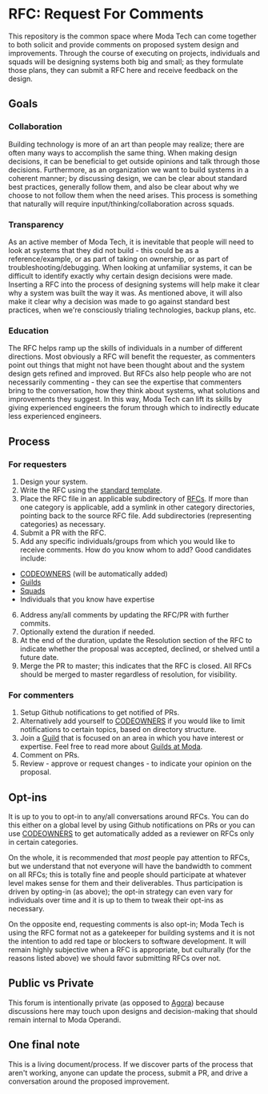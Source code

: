 # RFC: Request For Comments
This repository is the common space where Moda Tech can come together to both solicit and provide comments on proposed system design and improvements. Through the course of executing on projects, individuals and squads will be designing systems both big and small; as they formulate those plans, they can submit a RFC here and receive feedback on the design.

## Goals

### Collaboration
Building technology is more of an art than people may realize; there are often many ways to accomplish the same thing. When making design decisions, it can be beneficial to get outside opinions and talk through those decisions. Furthermore, as an organization we want to build systems in a coherent manner; by discussing design, we can be clear about standard best practices, generally follow them, and also be clear about why we choose to not follow them when the need arises. This process is something that naturally will require input/thinking/collaboration across squads.


### Transparency
As an active member of Moda Tech, it is inevitable that people will need to look at systems that they did not build - this could be as a reference/example, or as part of taking on ownership, or as part of troubleshooting/debugging. When looking at unfamiliar systems, it can be difficult to identify exactly why certain design decisions were made. Inserting a RFC into the process of designing systems will help make it clear why a system was built the way it was. As mentioned above, it will also make it clear why a decision was made to go against standard best practices, when we're consciously trialing technologies, backup plans, etc.


### Education
The RFC helps ramp up the skills of individuals in a number of different directions. Most obviously a RFC will benefit the requester, as commenters point out things that might not have been thought about and the system design gets refined and improved. But RFCs also help people who are not necessarily commenting - they can see the expertise that commenters bring to the conversation, how they think about systems, what solutions and improvements they suggest. In this way, Moda Tech can lift its skills by giving experienced engineers the forum through which to indirectly educate less experienced engineers.

## Process

### For requesters
1. Design your system.
2. Write the RFC using the [standard template](TEMPLATE.md).
3. Place the RFC file in an applicable subdirectory of [RFCs](RFCs). If more than one category is applicable, add a symlink in other category directories, pointing back to the source RFC file. Add subdirectories (representing categories) as necessary.
4. Submit a PR with the RFC.
5. Add any specific individuals/groups from which you would like to receive comments. How do you know whom to add? Good candidates include:
  * [CODEOWNERS](CODEOWNERS) (will be automatically added)
  * [Guilds](https://github.com/orgs/ModaOperandi/teams?query=guild)
  * [Squads](https://github.com/orgs/ModaOperandi/teams?query=squad)
  * Individuals that you know have expertise
6. Address any/all comments by updating the RFC/PR with further commits.
7. Optionally extend the duration if needed.
8. At the end of the duration, update the Resolution section of the RFC to indicate whether the proposal was accepted, declined, or shelved until a future date.
9. Merge the PR to master; this indicates that the RFC is closed. All RFCs should be merged to master regardless of resolution, for visibility.


### For commenters
1. Setup Github notifications to get notified of PRs.
2. Alternatively add yourself to [CODEOWNERS](CODEOWNERS) if you would like to limit notifications to certain topics, based on directory structure.
3. Join a [Guild](https://github.com/orgs/ModaOperandi/teams?query=guild) that is focused on an area in which you have interest or expertise. Feel free to read more about [Guilds at Moda](https://github.com/ModaOperandi/agora#guilds).
4. Comment on PRs.
5. Review - approve or request changes - to indicate your opinion on the proposal.


## Opt-ins
It is up to you to opt-in to any/all conversations around RFCs. You can do this either on a global level by using Github notifications on PRs or you can use [CODEOWNERS](CODEOWNERS) to get automatically added as a reviewer on RFCs only in certain categories.

On the whole, it is recommended that _most_ people pay attention to RFCs, but we understand that not everyone will have the bandwidth to comment on all RFCs; this is totally fine and people should participate at whatever level makes sense for them and their deliverables. Thus participation is driven by opting-in (as above); the opt-in strategy can even vary for individuals over time and it is up to them to tweak their opt-ins as necessary.

On the opposite end, requesting comments is also opt-in; Moda Tech is using the RFC format not as a gatekeeper for building systems and it is not the intention to add red tape or blockers to software development. It will remain highly subjective when a RFC is appropriate, but culturally (for the reasons listed above) we should favor submitting RFCs over not.


## Public vs Private
This forum is intentionally private (as opposed to [Agora](https://github.com/ModaOperandi/agora)) because discussions here may touch upon designs and decision-making that should remain internal to Moda Operandi.


## One final note
This is a living document/process. If we discover parts of the process that aren't working, anyone can update the process, submit a PR, and drive a conversation around the proposed improvement.

